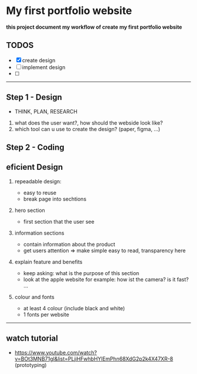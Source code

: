# My first portfolio website

**this project document my workflow of create my first portfolio website**

## TODOS

- [x] create design
- [ ] implement design
- [ ] 
---

## Step 1 - Design 

- THINK, PLAN, RESEARCH

1. what does the user want?, how should the webside look like?
2. which tool can u use to create the design? (paper, figma, ...)

## Step 2 - Coding

## eficient Design
1. repeadable design: 
    - easy to reuse
    - break page into sechtions

2. hero section
    - first section that the user see

3. information sections
    - contain information about the product
    - get users attention => make simple easy to read, transparency here

4. explain feature and benefits  
   - keep asking: what is the purpose of this section
   - look at the apple website for example: how ist the camera? is it fast? ...

5. colour and fonts
   - at least 4 colour (include black and white)
   - 1 fonts per website

---

## watch tutorial
- https://www.youtube.com/watch?v=BOt3MNB71gI&list=PLjiHFwhbHYlEmPhn68XdG2p2k4X47XR-8 (prototyping)